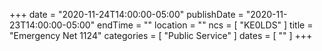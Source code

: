 +++
date = "2020-11-24T14:00:00-05:00"
publishDate = "2020-11-23T14:00:00-05:00"
endTime = ""
location = ""
ncs = [ "KE0LDS" ]
title = "Emergency Net 1124"
categories = [ "Public Service" ]
dates = [ "" ]
+++
